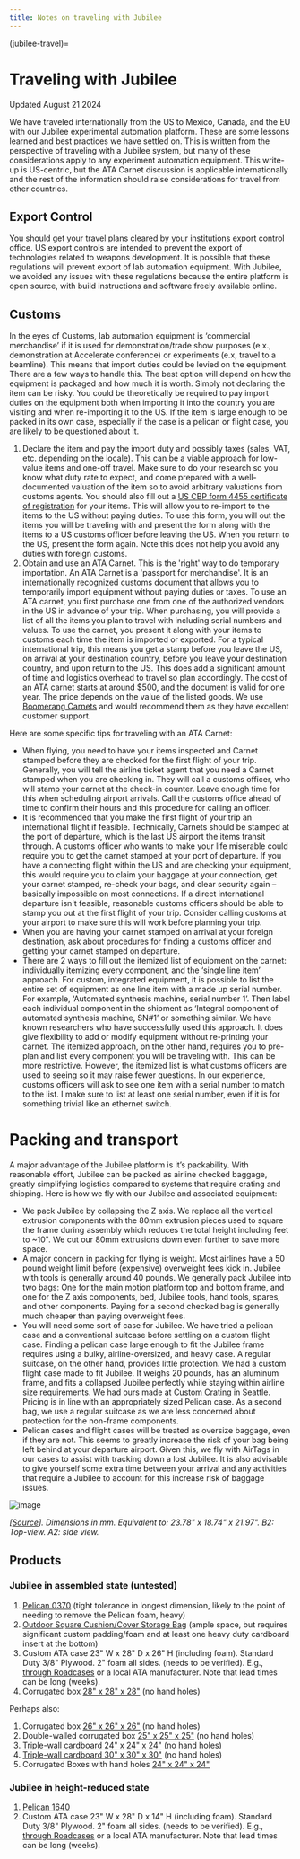 ```yaml
---
title: Notes on traveling with Jubilee
---
```


(jubilee-travel)=
# Traveling with Jubilee

Updated August 21 2024


We have traveled internationally from the US to Mexico, Canada, and the EU with our Jubilee experimental automation platform. These are some lessons learned and best practices we have settled on. This is written from the perspective of traveling with a Jubilee system, but many of these considerations apply to any experiment automation equipment. This write-up is US-centric, but the ATA Carnet discussion is applicable internationally and the rest of the information should raise considerations for travel from other countries.

## Export Control

You should get your travel plans cleared by your institutions export control office. US export controls are intended to prevent the export of technologies related to weapons development. It is possible that these regulations will prevent export of lab automation equipment. With Jubilee, we avoided any issues with these regulations because the entire platform is open source, with build instructions and software freely available online.

## Customs

In the eyes of Customs, lab automation equipment is ‘commercial merchandise’ if it is used for demonstration/trade show purposes (e.x., demonstration at Accelerate conference) or experiments (e.x, travel to a beamline). This means that import duties could be levied on the equipment. There are a few ways to handle this. The best option will depend on how the equipment is packaged and how much it is worth. Simply not declaring the item can be risky. You could be theoretically be required to pay import duties on the equipment both when importing it into the country you are visiting and when re-importing it to the US. If the item is large enough to be packed in its own case, especially if the case is a pelican or flight case, you are likely to be questioned about it.
1.	Declare the item and pay the import duty and possibly taxes (sales, VAT, etc. depending on the locale). This can be a viable approach for low-value items and one-off travel. Make sure to do your research so you know what duty rate to expect, and come prepared with a well-documented valuation of the item so to avoid arbitrary valuations from customs agents. You should also fill out a [US CBP form 4455 certificate of registration](https://www.cbp.gov/document/forms/form-4455-certificate-registration) for your items. This will allow you to re-import to the items to the US without paying duties. To use this form, you will out the items you will be traveling with and present the form along with the items to a US customs officer before leaving the US. When you return to the US, present the form again. Note this does not help you avoid any duties with foreign customs.
2.	Obtain and use an ATA Carnet. This is the 'right' way to do temporary importation. An ATA Carnet is a 'passport for merchandise'. It is an internationally recognized customs document that allows you to temporarily import equipment without paying duties or taxes. To use an ATA carnet, you first purchase one from one of the authorized vendors in the US in advance of your trip. When purchasing, you will provide a list of all the items you plan to travel with including serial numbers and values. To use the carnet, you present it along with your items to customs each time the item is imported or exported. For a typical international trip, this means you get a stamp before you leave the US, on arrival at your destination country, before you leave your destination country, and upon return to the US. This does add a significant amount of time and logistics overhead to travel so plan accordingly. The cost of an ATA carnet starts at around $500, and the document is valid for one year. The price depends on the value of the listed goods. We use [Boomerang Carnets](https://www.atacarnet.com/) and would recommend them as they have excellent customer support.


Here are some specific tips for traveling with an ATA Carnet:
- When flying, you need to have your items inspected and Carnet stamped before they are checked for the first flight of your trip. Generally, you will tell the airline ticket agent that you need a Carnet stamped when you are checking in. They will call a customs officer, who will stamp your carnet at the check-in counter. Leave enough time for this when scheduling airport arrivals. Call the customs office ahead of time to confirm their hours and this procedure for calling an officer.
- It is recommended that you make the first flight of your trip an international flight if feasible. Technically, Carnets should be stamped at the port of departure, which is the last US airport the items transit through. A customs officer who wants to make your life miserable could require you to get the carnet stamped at your port of departure. If you have a connecting flight within the US and are checking your equipment, this would require you to claim your baggage at your connection, get your carnet stamped, re-check your bags, and clear security again – basically impossible on most connections. If a direct international departure isn't feasible, reasonable customs officers should be able to stamp you out at the first flight of your trip. Consider calling customs at your airport to make sure this will work before planning your trip.
- When you are having your carnet stamped on arrival at your foreign destination, ask  about procedures for finding a customs officer and getting your carnet stamped on departure.
- There are 2 ways to fill out the itemized list of equipment on the carnet: individually itemizing every component, and the ‘single line item’ approach. For custom, integrated equipment, it is possible to list the entire set of equipment as one line item with a made up serial number. For example, ‘Automated synthesis machine, serial number 1’. Then label each individual component in the shipment as ‘Integral component of automated synthesis machine, SN#1’ or something similar. We have known researchers who have successfully used this approach. It does give flexibility to add or modify equipment without re-printing your carnet. The itemized approach, on the other hand, requires you to pre-plan and list every component you will be traveling with. This can be more restrictive. However, the itemized list is what customs officers are used to seeing so it may raise fewer questions. In our experience, customs officers will ask to see one item with a serial number to match to the list. I make sure to list at least one serial number, even if it is for something trivial like an ethernet switch.

# Packing and transport

A major advantage of the Jubilee platform is it’s packability. With reasonable effort, Jubilee can be packed as airline checked baggage, greatly simplifying logistics compared to systems that require crating and shipping. Here is how we fly with our Jubilee and associated equipment:
-	We pack Jubilee by collapsing the Z axis. We replace all the vertical extrusion components with the 80mm extrusion pieces used to square the frame during assembly which reduces the total height including feet to ~10". We cut our 80mm extrusions down even further to save more space.
-	A major concern in packing for flying is weight. Most airlines have a 50 pound weight limit before (expensive) overweight fees kick in. Jubilee with tools is generally around 40 pounds. We generally pack Jubilee into two bags: One for the main motion platform top and bottom frame, and one for the Z axis components, bed, Jubilee tools, hand tools, spares, and other components. Paying for a second checked bag is generally much cheaper than paying overweight fees.
-	You will need some sort of case for Jubilee. We have tried a pelican case and a conventional suitcase before settling on a custom flight case. Finding a pelican case large enough to fit the Jubilee frame requires using a bulky, airline-oversized, and heavy case. A regular suitcase, on the other hand, provides little protection. We had a custom flight case made to fit Jubilee. It weighs 20 pounds, has an aluminum frame, and fits a collapsed Jubilee perfectly while staying within airline size requirements. We had ours made at [Custom Crating](https://customcrating.com/) in Seattle. Pricing is in line with an appropriately sized Pelican case. As a second bag, we use a regular suitcase as we are less concerned about protection for the non-frame components.
-	Pelican cases and flight cases will be treated as oversize baggage, even if they are not. This seems to greatly increase the risk of your bag being left behind at your departure airport. Given this, we fly with AirTags in our cases to assist with tracking down a lost Jubilee. It is also advisable to give yourself some extra time between your arrival and any activities that require a Jubilee to account for this increase risk of baggage issues.

![image](https://github.com/user-attachments/assets/cef3dc4e-68fc-47a4-9ce2-33b39580ee06)

_[[Source](https://jubilee3d.com/index.php?title=Specs#/media/File:Jubilee_overall_dimensions.png)]. Dimensions in mm. Equivalent to: 23.78" x 18.74" x 21.97". B2: Top-view. A2: side view._

## Products

### Jubilee in assembled state (untested)
1. [Pelican 0370](https://www.pelican.com/us/en/product/cases/cube-case/protector/0370/) (tight tolerance in longest dimension, likely to the point of needing to remove the Pelican foam, heavy)
2. [Outdoor Square Cushion/Cover Storage Bag](https://www.amazon.com/gp/product/B0BC8PTRHR/) (ample space, but requires significant custom padding/foam and at least one heavy duty cardboard insert at the bottom)
3. Custom ATA case 23" W x 28" D x 26" H (including foam). Standard Duty 3/8" Plywood. 2" foam all sides. (needs to be verified). E.g., [through Roadcases](https://www.roadcases.com/custom-quote-pull-along-case/) or a local ATA manufacturer. Note that lead times can be long (weeks).
4. Corrugated box [28" x 28" x 28"](https://www.uline.com/Product/Detail/S-4433/Corrugated-Boxes-200-Test/28-x-28-x-28-Corrugated-Boxes) (no hand holes)

Perhaps also:
1. Corrugated box [26" x 26" x 26"](https://www.uline.com/Product/Detail/S-4190/Corrugated-Boxes-200-Test/26-x-26-x-26-Corrugated-Boxes) (no hand holes)
2. Double-walled corrugated box [25" x 25" x 25"](https://www.uline.com/Product/Detail/S-22118/Heavy-Duty-Boxes/25-x-25-x-25-275-lb-Double-Wall-Corrugated-Boxes) (no hand holes)
3. [Triple-wall cardboard 24" x 24" x 24"](https://www.uline.com/Product/Detail/S-13331/Bulk-Cargo/24-x-24-x-24-1100-lb-Triple-Wall-Boxes) (no hand holes)
4. [Triple-wall cardboard 30" x 30" x 30"](https://www.uline.com/Product/Detail/S-11301/Bulk-Cargo/30-x-30-x-30-1100-lb-Triple-Wall-Boxes) (no hand holes)
5. Corrugated Boxes with hand holes [24" x 24" x 24"](https://www.uline.com/Product/Detail/S-14213/Moving-Boxes/24-x-24-x-24-Corrugated-Boxes-with-Hand-Holes)

### Jubilee in height-reduced state
1. [Pelican 1640](https://www.pelican.com/us/en/product/cases/transport-case/protector/1640/)
2. Custom ATA case 23" W x 28" D x 14" H (including foam). Standard Duty 3/8" Plywood. 2" foam all sides. (needs to be verified). E.g., [through Roadcases](https://www.roadcases.com/custom-quote-pull-along-case/) or a local ATA manufacturer. Note that lead times can be long (weeks).
